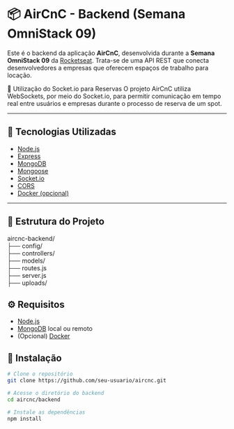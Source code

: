 # 📦 AirCnC - Backend (Semana OmniStack 09)

Este é o backend da aplicação **AirCnC**, desenvolvida durante a **Semana OmniStack 09** da [Rocketseat](https://rocketseat.com.br). Trata-se de uma API REST que conecta desenvolvedores a empresas que oferecem espaços de trabalho para locação.

📡 Utilização do Socket.io para Reservas
O projeto AirCnC utiliza WebSockets, por meio do Socket.io, para permitir comunicação em tempo real entre usuários e empresas durante o processo de reserva de um spot.

---

## 🚀 Tecnologias Utilizadas

- [Node.js](https://nodejs.org/)
- [Express](https://expressjs.com/)
- [MongoDB](https://www.mongodb.com/)
- [Mongoose](https://mongoosejs.com/)
- [Socket.io](https://socket.io/)
- [CORS](https://github.com/expressjs/cors)
- [Docker (opcional)](https://www.docker.com/)

---

## 📁 Estrutura do Projeto

aircnc-backend/<br>
├── config/<br>
├── controllers/<br>
├── models/<br>
├── routes.js<br>
├── server.js<br>
├── uploads/

## ⚙️ Requisitos

- [Node.js](https://nodejs.org/)
- [MongoDB](https://www.mongodb.com/) local ou remoto
- (Opcional) [Docker](https://www.docker.com/)

## 🔧 Instalação

```bash
# Clone o repositório
git clone https://github.com/seu-usuario/aircnc.git

# Acesse o diretório do backend
cd aircnc/backend

# Instale as dependências
npm install